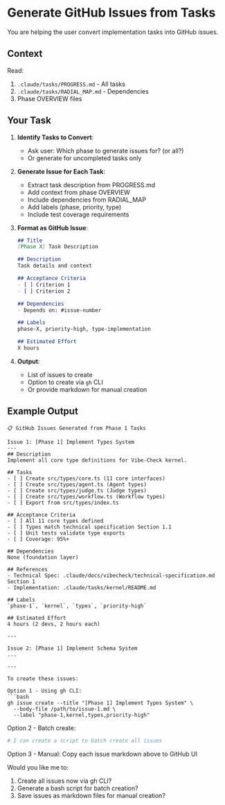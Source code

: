 # Generate GitHub Issues from Tasks

You are helping the user convert implementation tasks into GitHub issues.

## Context

Read:
1. `.claude/tasks/PROGRESS.md` - All tasks
2. `.claude/tasks/RADIAL_MAP.md` - Dependencies
3. Phase OVERVIEW files

## Your Task

1. **Identify Tasks to Convert**:
   - Ask user: Which phase to generate issues for? (or all?)
   - Or generate for uncompleted tasks only

2. **Generate Issue for Each Task**:
   - Extract task description from PROGRESS.md
   - Add context from phase OVERVIEW
   - Include dependencies from RADIAL_MAP
   - Add labels (phase, priority, type)
   - Include test coverage requirements

3. **Format as GitHub Issue**:
   ```markdown
   ## Title
   [Phase X] Task Description

   ## Description
   Task details and context

   ## Acceptance Criteria
   - [ ] Criterion 1
   - [ ] Criterion 2

   ## Dependencies
   - Depends on: #issue-number

   ## Labels
   phase-X, priority-high, type-implementation

   ## Estimated Effort
   X hours
   ```

4. **Output**:
   - List of issues to create
   - Option to create via `gh` CLI
   - Or provide markdown for manual creation

## Example Output

```
📋 GitHub Issues Generated from Phase 1 Tasks

Issue 1: [Phase 1] Implement Types System
---
## Description
Implement all core type definitions for Vibe-Check kernel.

## Tasks
- [ ] Create src/types/core.ts (11 core interfaces)
- [ ] Create src/types/agent.ts (Agent types)
- [ ] Create src/types/judge.ts (Judge types)
- [ ] Create src/types/workflow.ts (Workflow types)
- [ ] Export from src/types/index.ts

## Acceptance Criteria
- [ ] All 11 core types defined
- [ ] Types match technical specification Section 1.1
- [ ] Unit tests validate type exports
- [ ] Coverage: 95%+

## Dependencies
None (foundation layer)

## References
- Technical Spec: .claude/docs/vibecheck/technical-specification.md Section 1
- Implementation: .claude/tasks/kernel/README.md

## Labels
`phase-1`, `kernel`, `types`, `priority-high`

## Estimated Effort
4 hours (2 devs, 2 hours each)

---

Issue 2: [Phase 1] Implement Schema System
...

---

To create these issues:

Option 1 - Using gh CLI:
```bash
gh issue create --title "[Phase 1] Implement Types System" \
  --body-file /path/to/issue-1.md \
  --label "phase-1,kernel,types,priority-high"
```

Option 2 - Batch create:
```bash
# I can create a script to batch create all issues
```

Option 3 - Manual:
Copy each issue markdown above to GitHub UI

Would you like me to:
1. Create all issues now via gh CLI?
2. Generate a bash script for batch creation?
3. Save issues as markdown files for manual creation?
```
